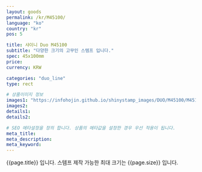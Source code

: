 ```yaml
---
layout: goods
permalink: /kr/M45100/
language: "ko"
country: "kr"
pos: 5

title: 샤이니 Duo M45100
subtitle: "다양한 크기의 고무인 스템프 입니다."
spec: 45x100mm
price:
currency: KRW

categories: "duo_line"
type: rect

# 상품이미지 정보
images1: "https://infohojin.github.io/shinystamp_images/DUO/M45100/M45100_1.jpg"
images2:
details1:
details2:    

# SEO 메타설정을 정의 합니다. 상품의 메타값을 설정한 경우 우선 적용이 됩니다.
meta_title: 
meta_description:
meta_keyword:
---
```


{{page.title}} 입니다. 스템프 제작 가능한 최대 크기는 {{page.size}} 입니다.
